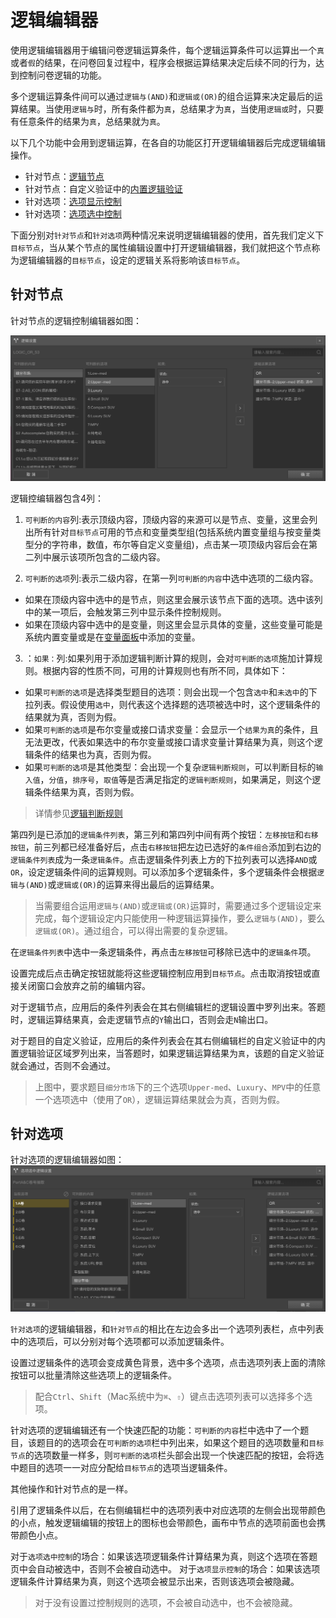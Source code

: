 # 逻辑编辑器

使用逻辑编辑器用于编辑问卷逻辑运算条件，每个逻辑运算条件可以运算出一个`真`或者`假`的结果，在问卷回复过程中，程序会根据运算结果决定后续不同的行为，达到控制问卷逻辑的功能。

多个逻辑运算条件间可以通过`逻辑与(AND)`和`逻辑或(OR)`的组合运算来决定最后的运算结果。当使用`逻辑与`时，所有条件都为`真`，总结果才为`真`，当使用`逻辑或`时，只要有任意条件的结果为`真`，总结果就为`真`。

以下几个功能中会用到逻辑运算，在各自的功能区打开逻辑编辑器后完成逻辑编辑操作。
+ 针对节点：[逻辑节点](../nodes/logic.md)
+ 针对节点：自定义验证中的[内置逻辑验证](../node-setting/custom-validation.md#内置逻辑验证)
+ 针对选项：[选项显示控制](./opt-display.md)
+ 针对选项：[选项选中控制](./opt-auto-select.md)

下面分别对`针对节点`和`针对选项`两种情况来说明逻辑编辑器的使用，首先我们定义下`目标节点`，当从某个节点的属性编辑设置中打开逻辑编辑器，我们就把这个节点称为逻辑编辑器的`目标节点`，设定的逻辑关系将影响该`目标节点`。

## 针对节点
针对节点的逻辑控制编辑器如图：

<img src='./images/node-logic.png'>

逻辑控编辑器包含4列：

1. `可判断的内容`列:表示顶级内容，顶级内容的来源可以是节点、变量，这里会列出所有针对`目标节点`可用的节点和变量类型组(包括系统内置变量组与按变量类型分的字符串，数值，布尔等自定义变量组)，点击某一项顶级内容后会在第二列中展示该项所包含的二级内容。

2. `可判断的选项`列:表示二级内容，在第一列`可判断的内容`中选中选项的二级内容。
  + 如果在顶级内容中选中的是节点，则这里会展示该节点下面的选项。选中该列中的某一项后，会触发第三列中显示条件控制规则。
  + 如果在顶级内容中选中的是变量，则这里会显示具体的变量，这些变量可能是系统内置变量或是在[变量面板](../layout/toolbar.md#自定义变量)中添加的变量。

3. ：`如果：`列:如果列用于添加逻辑判断计算的规则，会对`可判断的选项`施加计算规则。根据内容的性质不同，可用的计算规则也有所不同，具体如下：
  + 如果`可判断的选项`是选择类型题目的选项：则会出现一个包含`选中`和`未选中`的下拉列表。假设使用`选中`，则代表这个选择题的选项被选中时，这个逻辑条件的结果就为真，否则为假。
  + 如果`可判断的选项`是布尔变量或接口请求变量：会显示一个`结果为真`的条件，且无法更改，代表如果选中的布尔变量或接口请求变量计算结果为真，则这个逻辑条件的结果也为真，否则为假。
  + 如果`可判断的选项`是其他类型：会出现一个复杂`逻辑判断规则`，可以判断目标的`输入值`，`分值`，`排序号`，`取值`等是否满足指定的`逻辑判断规则`，如果满足，则这个逻辑条件结果为真，否则为假。
  > 详情参见[逻辑判断规则](./opr-rule.md)

第四列是已添加的`逻辑条件列表`，第三列和第四列中间有两个按钮：`左移按钮`和`右移按钮`，前三列都已经准备好后，点击`右移按钮`把左边已选好的`条件组合`添加到右边的`逻辑条件列表`成为一条`逻辑条件`。点击逻辑条件列表上方的下拉列表可以选择`AND`或`OR`，设定逻辑条件间的运算规则。可以添加多个逻辑条件，多个逻辑条件会根据`逻辑与(AND)`或`逻辑或(OR)`的运算来得出最后的运算结果。

> 当需要组合运用`逻辑与(AND)`或`逻辑或(OR)`运算时，需要通过多个逻辑设定来完成，每个逻辑设定内只能使用一种逻辑运算操作，要么`逻辑与(AND)`，要么`逻辑或(OR)`。通过组合，可以得出需要的复杂逻辑。

在`逻辑条件列表`中选中一条逻辑条件，再点击`左移按钮`可移除已选中的`逻辑条件`项。

设置完成后点击确定按钮就能将这些逻辑控制应用到`目标节点`。点击取消按钮或直接关闭窗口会放弃之前的编辑内容。

对于逻辑节点，应用后的条件列表会在其右侧编辑栏的逻辑设置中罗列出来。答题时，逻辑运算结果真，会走逻辑节点的`Y`输出口，否则会走`N`输出口。

对于题目的自定义验证，应用后的条件列表会在其右侧编辑栏的自定义验证中的内置逻辑验证区域罗列出来，当答题时，如果逻辑运算结果为`真`，该题的自定义验证就会通过，否则不会通过。

> 上图中，要求题目`细分市场`下的三个选项`Upper-med`、`Luxury`、`MPV`中的任意一个选项选中（使用了`OR`），逻辑运算结果就会为真，否则为假。

## 针对选项
针对选项的逻辑编辑器如图：
<img src='./images/option-logic.png'>

`针对选项`的逻辑编辑器，和`针对节点`的相比在左边会多出一个选项列表栏，点中列表中的选项后，可以分别对每个选项都可以添加逻辑条件。

设置过逻辑条件的选项会变成黄色背景，选中多个选项，点击选项列表上面的清除按钮可以批量清除这些选项上的逻辑条件。

> 配合`Ctrl`、`Shift`（Mac系统中为`⌘`、`⇧`）键点击选项列表可以选择多个选项。

针对选项的逻辑编辑还有一个快速匹配的功能：`可判断的内容`栏中选中了一个题目，该题目的的选项会在`可判断的选项`栏中列出来，如果这个题目的选项数量和`目标节点`的选项数量一样多，则`可判断的选项`栏头部会出现一个快速匹配的按钮，会将选中题目的选项一一对应分配给`目标节点`的选项当逻辑条件。

其他操作和针对节点的是一样。

引用了逻辑条件以后，在右侧编辑栏中的选项列表中对应选项的左侧会出现带颜色的小点，触发逻辑编辑的按钮上的图标也会带颜色，画布中节点的选项前面也会携带颜色小点。

对于`选项选中控制`的场合：如果该选项逻辑条件计算结果为真，则这个选项在答题页中会自动被选中，否则不会被自动选中。
对于`选项显示控制`的场合：如果该选项逻辑条件计算结果为真，则这个选项会被显示出来，否则该选项会被隐藏。

> 对于没有设置过控制规则的选项，不会被自动选中，也不会被隐藏。




